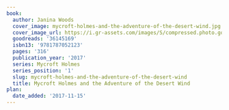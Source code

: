 ```yaml
---
book:
  author: Janina Woods
  cover_image: mycroft-holmes-and-the-adventure-of-the-desert-wind.jpg
  cover_image_url: https://i.gr-assets.com/images/S/compressed.photo.goodreads.com/books/1504017639l/36145169._SX98_.jpg
  goodreads: '36145169'
  isbn13: '9781787052123'
  pages: '316'
  publication_year: '2017'
  series: Mycroft Holmes
  series_position: '1'
  slug: mycroft-holmes-and-the-adventure-of-the-desert-wind
  title: Mycroft Holmes and the Adventure of the Desert Wind
plan:
  date_added: '2017-11-15'
---
```

